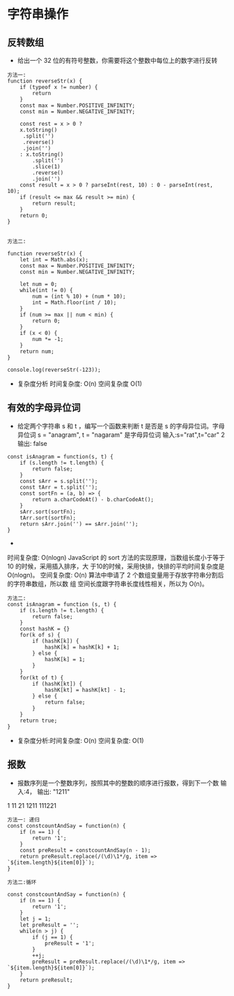 # 字符串操作


## 反转数组 

* 给出一个 32 位的有符号整数，你需要将这个整数中每位上的数字进行反转


```
方法一:
function reverseStr(x) {
    if (typeof x != number) {
        return
    }
    const max = Number.POSITIVE_INFINITY;
    const min = Number.NEGATIVE_INFINITY;

    const rest = x > 0 ? 
    x.toString()
     .split('')
     .reverse()
     .join('') 
    : x.toString()
        .split('')
        .slice(1)
        .reverse()
        .join('')
    const result = x > 0 ? parseInt(rest, 10) : 0 - parseInt(rest, 10);
    if (result <= max && result >= min) {
        return result;
    }
    return 0;
}


方法二:

function reverseStr(x) {
    let int = Math.abs(x);
    const max = Number.POSITIVE_INFINITY;
    const min = Number.NEGATIVE_INFINITY;

    let num = 0;
    while(int != 0) {
        num = (int % 10) + (num * 10);
        int = Math.floor(int / 10);
    }
    if (num >= max || num < min) {
        return 0;
    }
    if (x < 0) {
        num *= -1;
    }
    return num;
}

console.log(reverseStr(-123));
```

* 复杂度分析 时间复杂度: O(n) 空间复杂度 O(1)


## 有效的字母异位词

* 给定两个字符串 s 和 t ，编写一个函数来判断 t 是否是 s 的字母异位词。字母异位词 s = "anagram", t = "nagaram" 是字母异位词  输入:s="rat",t="car" 2 输出: false

```
const isAnagram = function(s, t) {
    if (s.length != t.length) {
        return false;
    }
    const sArr = s.split('');
    const tArr = t.split('');
    const sortFn = (a, b) => {
        return a.charCodeAt() - b.charCodeAt();
    }
    sArr.sort(sortFn);
    tArr.sort(sortFn);
    return sArr.join('') == sArr.join('');
}
```

* 
时间复杂度: O(nlogn)
JavaScript 的 sort 方法的实现原理，当数组长度小于等于 10 的时候，采用插入排序，大
于10的时候，采用快排，快排的平均时间复杂度是 O(nlogn)。
空间复杂度: O(n) 算法中申请了 2 个数组变量用于存放字符串分割后的字符串数组，所以数 组 空间长度跟字符串长度线性相关，所以为 O(n)。


```
方法二: 
const isAnagram = function (s, t) {
    if (s.length != t.length) {
        return false;
    }
    const hashK = {}
    for(k of s) {
        if (hashK[k]) {
            hashK[k] = hashK[k] + 1;
        } else {
            hashK[k] = 1;
        }
    }
    for(kt of t) {
        if (hashK[kt]) {
            hashK[kt] = hashK[kt] - 1;
        } else {
            return false;
        }
    }
    return true;
}
```

* 复杂度分析:时间复杂度: O(n)  空间复杂度: O(1)

## 报数

* 报数序列是一个整数序列，按照其中的整数的顺序进行报数，得到下一个数  输入:4， 输出: "1211"

1
11
21
1211
111221

```
方法一: 递归
const constcountAndSay = function(n) {
    if (n == 1) {
        return '1';
    }
    const preResult = constcountAndSay(n - 1);
    return preResult.replace(/(\d)\1*/g, item => `${item.length}${item[0]}`);
}

方法二:循环

const constcountAndSay = function(n) {
    if (n == 1) {
        return '1';
    }
    let j = 1;
    let preResult = '';
    while(n > j) {
        if (j == 1) {
            preResult = '1';
        }
        ++j;
        preResult = preResult.replace(/(\d)\1*/g, item => `${item.length}${item[0]}`);
    }
    return preResult;
}
```